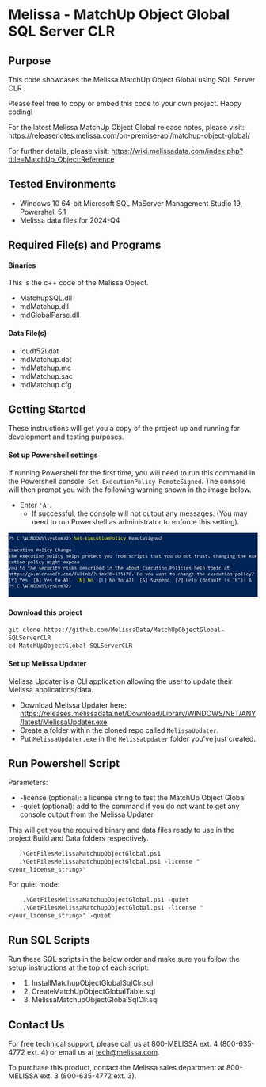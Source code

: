 # Melissa - MatchUp Object Global SQL Server CLR

## Purpose
This code showcases the Melissa MatchUp Object Global using SQL Server CLR .

Please feel free to copy or embed this code to your own project. Happy coding!

For the latest Melissa MatchUp Object Global release notes, please visit: https://releasenotes.melissa.com/on-premise-api/matchup-object-global/

For further details, please visit: https://wiki.melissadata.com/index.php?title=MatchUp_Object:Reference

## Tested Environments
- Windows 10 64-bit Microsoft SQL MaServer Management Studio 19, Powershell 5.1
- Melissa data files for 2024-Q4

## Required File(s) and Programs

#### Binaries
This is the c++ code of the Melissa Object.

- MatchupSQL.dll
- mdMatchup.dll
- mdGlobalParse.dll

#### Data File(s)
- icudt52l.dat
- mdMatchup.dat
- mdMatchup.mc
- mdMatchup.sac
- mdMatchup.cfg

## Getting Started
These instructions will get you a copy of the project up and running for development and testing purposes.

#### Set up Powershell settings
If running Powershell for the first time, you will need to run this command in the Powershell console: `Set-ExecutionPolicy RemoteSigned`.
The console will then prompt you with the following warning shown in the image below. 
 - Enter `'A'`. 
 	- If successful, the console will not output any messages. (You may need to run Powershell as administrator to enforce this setting).
	
 ![alt text](/screenshots/powershell_executionpolicy.png)
 
#### Download this project
```
git clone https://github.com/MelissaData/MatchUpObjectGlobal-SQLServerCLR
cd MatchUpObjectGlobal-SQLServerCLR
```

#### Set up Melissa Updater
Melissa Updater is a CLI application allowing the user to update their Melissa applications/data.
- Download Melissa Updater here: <https://releases.melissadata.net/Download/Library/WINDOWS/NET/ANY/latest/MelissaUpdater.exe>
- Create a folder within the cloned repo called `MelissaUpdater`.
- Put `MelissaUpdater.exe` in the `MelissaUpdater` folder you've just created.


## Run Powershell Script

Parameters:

- -license (optional): a license string to test the MatchUp Object Global
- -quiet (optional): add to the command if you do not want to get any console output from the Melissa Updater

This will get you the required binary and data files ready to use in the project Build and Data folders respectively.

 ```
    .\GetFilesMelissaMatchupObjectGlobal.ps1
    .\GetFilesMelissaMatchupObjectGlobal.ps1 -license "<your_license_string>"
 ```

For quiet mode:

```
    .\GetFilesMelissaMatchupObjectGlobal.ps1 -quiet
    .\GetFilesMelissaMatchupObjectGlobal.ps1 -license "<your_license_string>" -quiet
 ```

## Run SQL Scripts

Run these SQL scripts in the below order and make sure you follow the setup instructions at the top of each script:

- 1. InstallMatchupObjectGlobalSqlClr.sql
- 2. CreateMatchUpObjectGlobalTable.sql
- 3. MelissaMatchupObjectGlobalSqlClr.sql


## Contact Us
For free technical support, please call us at 800-MELISSA ext. 4 (800-635-4772 ext. 4) or email us at tech@melissa.com.

To purchase this product, contact the Melissa sales department at 800-MELISSA ext. 3 (800-635-4772 ext. 3).
 